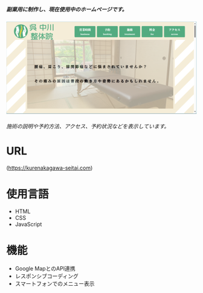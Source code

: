 ##### 副業用に制作し、現在使用中のホームページです。
![ホームページ画像](https://raw.githubusercontent.com/flyingrid1-maker/portfolio/main/images/sample.png)
###### 施術の説明や予約方法、アクセス、予約状況などを表示しています。

# URL
(https://kurenakagawa-seitai.com)

# 使用言語
- HTML
- CSS
- JavaScript

# 機能
- Google MapとのAPI連携
- レスポンシブコーディング
- スマートフォンでのメニュー表示
